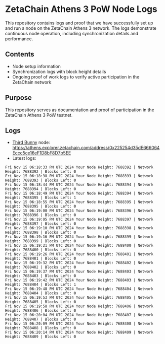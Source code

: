 # ZetaChain Athens 3 PoW Node Logs
This repository contains logs and proof that we have successfully set up and run a node on the ZetaChain Athens 3 network. The logs demonstrate continuous node operation, including synchronization details and performance.

## Contents
- Node setup information
- Synchronization logs with block height details
- Ongoing proof of work logs to verify active participation in the ZetaChain network

## Purpose
This repository serves as documentation and proof of participation in the ZetaChain Athens 3 PoW testnet.

## Logs

- [Third Bunny](https://thirdbunny.xyz/) node: https://athens.explorer.zetachain.com/address/0x225254d35dE666064Eccc5ce16eF1D8bF8D7b5EE
- Latest logs:
```
Fri Nov 15 06:18:33 PM UTC 2024 Your Node Height: 7688392 | Network Height: 7688392 | Blocks Left: 0
Fri Nov 15 06:18:38 PM UTC 2024 Your Node Height: 7688393 | Network Height: 7688393 | Blocks Left: 0
Fri Nov 15 06:18:44 PM UTC 2024 Your Node Height: 7688394 | Network Height: 7688394 | Blocks Left: 0
Fri Nov 15 06:18:49 PM UTC 2024 Your Node Height: 7688394 | Network Height: 7688395 | Blocks Left: 1
Fri Nov 15 06:18:55 PM UTC 2024 Your Node Height: 7688395 | Network Height: 7688395 | Blocks Left: 0
Fri Nov 15 06:19:00 PM UTC 2024 Your Node Height: 7688396 | Network Height: 7688396 | Blocks Left: 0
Fri Nov 15 06:19:05 PM UTC 2024 Your Node Height: 7688397 | Network Height: 7688397 | Blocks Left: 0
Fri Nov 15 06:19:10 PM UTC 2024 Your Node Height: 7688398 | Network Height: 7688398 | Blocks Left: 0
Fri Nov 15 06:19:16 PM UTC 2024 Your Node Height: 7688399 | Network Height: 7688399 | Blocks Left: 0
Fri Nov 15 06:19:21 PM UTC 2024 Your Node Height: 7688400 | Network Height: 7688400 | Blocks Left: 0
Fri Nov 15 06:19:26 PM UTC 2024 Your Node Height: 7688401 | Network Height: 7688401 | Blocks Left: 0
Fri Nov 15 06:19:32 PM UTC 2024 Your Node Height: 7688402 | Network Height: 7688402 | Blocks Left: 0
Fri Nov 15 06:19:37 PM UTC 2024 Your Node Height: 7688403 | Network Height: 7688403 | Blocks Left: 0
Fri Nov 15 06:19:42 PM UTC 2024 Your Node Height: 7688403 | Network Height: 7688404 | Blocks Left: 1
Fri Nov 15 06:19:48 PM UTC 2024 Your Node Height: 7688404 | Network Height: 7688404 | Blocks Left: 0
Fri Nov 15 06:19:53 PM UTC 2024 Your Node Height: 7688405 | Network Height: 7688405 | Blocks Left: 0
Fri Nov 15 06:19:58 PM UTC 2024 Your Node Height: 7688406 | Network Height: 7688406 | Blocks Left: 0
Fri Nov 15 06:20:04 PM UTC 2024 Your Node Height: 7688407 | Network Height: 7688407 | Blocks Left: 0
Fri Nov 15 06:20:09 PM UTC 2024 Your Node Height: 7688408 | Network Height: 7688408 | Blocks Left: 0
Fri Nov 15 06:20:14 PM UTC 2024 Your Node Height: 7688409 | Network Height: 7688409 | Blocks Left: 0
```
